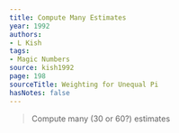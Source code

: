 ```yaml
---
title: Compute Many Estimates
year: 1992
authors:
- L Kish
tags:
- Magic Numbers
source: kish1992
page: 198
sourceTitle: Weighting for Unequal Pi
hasNotes: false
---
```


> Compute many (30 or 60?) estimates
